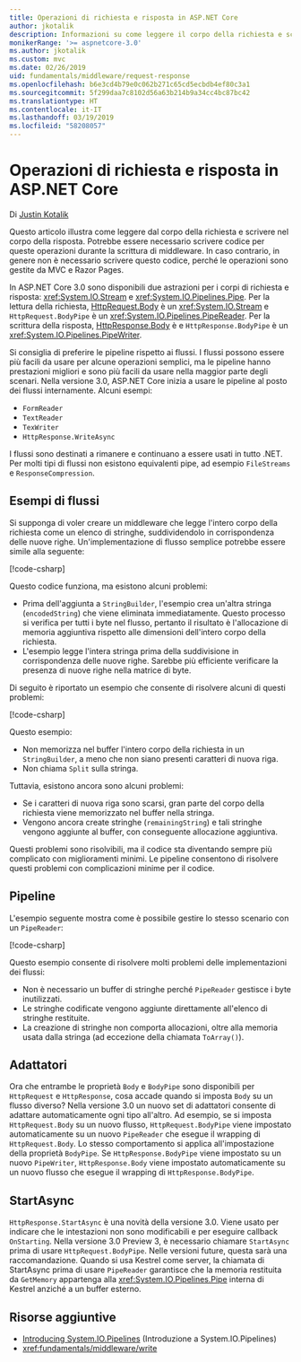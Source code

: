 ```yaml
---
title: Operazioni di richiesta e risposta in ASP.NET Core
author: jkotalik
description: Informazioni su come leggere il corpo della richiesta e scrivere il corpo della risposta in ASP.NET Core.
monikerRange: '>= aspnetcore-3.0'
ms.author: jkotalik
ms.custom: mvc
ms.date: 02/26/2019
uid: fundamentals/middleware/request-response
ms.openlocfilehash: b6e3cd4b79e0c062b271c65cd5ecbdb4ef80c3a1
ms.sourcegitcommit: 5f299daa7c8102d56a63b214b9a34cc4bc87bc42
ms.translationtype: HT
ms.contentlocale: it-IT
ms.lasthandoff: 03/19/2019
ms.locfileid: "58208057"
---
```

# <a name="request-and-response-operations-in-aspnet-core"></a>Operazioni di richiesta e risposta in ASP.NET Core

Di [Justin Kotalik](https://github.com/jkotalik)

Questo articolo illustra come leggere dal corpo della richiesta e scrivere nel corpo della risposta. Potrebbe essere necessario scrivere codice per queste operazioni durante la scrittura di middleware. In caso contrario, in genere non è necessario scrivere questo codice, perché le operazioni sono gestite da MVC e Razor Pages.

In ASP.NET Core 3.0 sono disponibili due astrazioni per i corpi di richiesta e risposta: <xref:System.IO.Stream> e <xref:System.IO.Pipelines.Pipe>. Per la lettura della richiesta, [HttpRequest.Body](xref:Microsoft.AspNetCore.Http.HttpRequest.Body) è un <xref:System.IO.Stream> e `HttpRequest.BodyPipe` è un <xref:System.IO.Pipelines.PipeReader>. Per la scrittura della risposta, [HttpResponse.Body](xref:Microsoft.AspNetCore.Http.HttpResponse.Body) è e `HttpResponse.BodyPipe` è un <xref:System.IO.Pipelines.PipeWriter>.

Si consiglia di preferire le pipeline rispetto ai flussi. I flussi possono essere più facili da usare per alcune operazioni semplici, ma le pipeline hanno prestazioni migliori e sono più facili da usare nella maggior parte degli scenari. Nella versione 3.0, ASP.NET Core inizia a usare le pipeline al posto dei flussi internamente. Alcuni esempi:

- `FormReader`
- `TextReader`
- `TexWriter`
- `HttpResponse.WriteAsync`

I flussi sono destinati a rimanere e continuano a essere usati in tutto .NET. Per molti tipi di flussi non esistono equivalenti pipe, ad esempio `FileStreams` e `ResponseCompression`.

## <a name="stream-examples"></a>Esempi di flussi

Si supponga di voler creare un middleware che legge l'intero corpo della richiesta come un elenco di stringhe, suddividendolo in corrispondenza delle nuove righe. Un'implementazione di flusso semplice potrebbe essere simile alla seguente:

[!code-csharp[](request-response/samples/3.x/RequestResponseSample/Startup.cs?name=GetListOfStringsFromStream)]

Questo codice funziona, ma esistono alcuni problemi:

- Prima dell'aggiunta a `StringBuilder`, l'esempio crea un'altra stringa (`encodedString`) che viene eliminata immediatamente. Questo processo si verifica per tutti i byte nel flusso, pertanto il risultato è l'allocazione di memoria aggiuntiva rispetto alle dimensioni dell'intero corpo della richiesta.
- L'esempio legge l'intera stringa prima della suddivisione in corrispondenza delle nuove righe. Sarebbe più efficiente verificare la presenza di nuove righe nella matrice di byte.

Di seguito è riportato un esempio che consente di risolvere alcuni di questi problemi:

[!code-csharp[](request-response/samples/3.x/RequestResponseSample/Startup.cs?name=GetListOfStringsFromStreamMoreEfficient)]

Questo esempio:

- Non memorizza nel buffer l'intero corpo della richiesta in un `StringBuilder`, a meno che non siano presenti caratteri di nuova riga.
- Non chiama `Split` sulla stringa.

Tuttavia, esistono ancora sono alcuni problemi:

- Se i caratteri di nuova riga sono scarsi, gran parte del corpo della richiesta viene memorizzato nel buffer nella stringa.
- Vengono ancora create stringhe (`remainingString`) e tali stringhe vengono aggiunte al buffer, con conseguente allocazione aggiuntiva.

Questi problemi sono risolvibili, ma il codice sta diventando sempre più complicato con miglioramenti minimi. Le pipeline consentono di risolvere questi problemi con complicazioni minime per il codice.

## <a name="pipelines"></a>Pipeline

L'esempio seguente mostra come è possibile gestire lo stesso scenario con un `PipeReader`:

[!code-csharp[](request-response/samples/3.x/RequestResponseSample/Startup.cs?name=GetListOfStringFromPipe)]

Questo esempio consente di risolvere molti problemi delle implementazioni dei flussi:

- Non è necessario un buffer di stringhe perché `PipeReader` gestisce i byte inutilizzati.
- Le stringhe codificate vengono aggiunte direttamente all'elenco di stringhe restituite.
- La creazione di stringhe non comporta allocazioni, oltre alla memoria usata dalla stringa (ad eccezione della chiamata `ToArray()`).

## <a name="adapters"></a>Adattatori

Ora che entrambe le proprietà `Body` e `BodyPipe` sono disponibili per `HttpRequest` e `HttpResponse`, cosa accade quando si imposta `Body` su un flusso diverso? Nella versione 3.0 un nuovo set di adattatori consente di adattare automaticamente ogni tipo all'altro. Ad esempio, se si imposta `HttpRequest.Body` su un nuovo flusso, `HttpRequest.BodyPipe` viene impostato automaticamente su un nuovo `PipeReader` che esegue il wrapping di `HttpRequest.Body`. Lo stesso comportamento si applica all'impostazione della proprietà `BodyPipe`. Se `HttpResponse.BodyPipe` viene impostato su un nuovo `PipeWriter`, `HttpResponse.Body` viene impostato automaticamente su un nuovo flusso che esegue il wrapping di `HttpResponse.BodyPipe`.

## <a name="startasync"></a>StartAsync

`HttpResponse.StartAsync` è una novità della versione 3.0. Viene usato per indicare che le intestazioni non sono modificabili e per eseguire callback `OnStarting`. Nella versione 3.0 Preview 3, è necessario chiamare `StartAsync` prima di usare `HttpRequest.BodyPipe`. Nelle versioni future, questa sarà una raccomandazione. Quando si usa Kestrel come server, la chiamata di StartAsync prima di usare `PipeReader` garantisce che la memoria restituita da `GetMemory` appartenga alla <xref:System.IO.Pipelines.Pipe> interna di Kestrel anziché a un buffer esterno.

## <a name="additional-resources"></a>Risorse aggiuntive

- [Introducing System.IO.Pipelines](https://devblogs.microsoft.com/dotnet/system-io-pipelines-high-performance-io-in-net/) (Introduzione a System.IO.Pipelines)
- <xref:fundamentals/middleware/write>